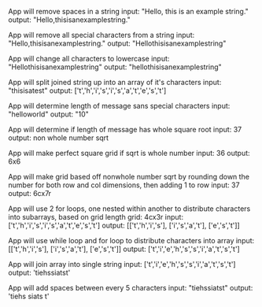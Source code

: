 App will remove spaces in a string
  input: "Hello, this is an example string."
  output: "Hello,thisisanexamplestring."

App will remove all special characters from a string
  input: "Hello,thisisanexamplestring."
  output: "Hellothisisanexamplestring"

App will change all characters to lowercase
  input: "Hellothisisanexamplestring"
  output: "hellothisisanexamplestring"

App will split joined string up into an array of it's characters
  input: "thisisatest"
  output: ['t','h','i','s','i','s','a','t','e','s','t']

App will determine length of message sans special characters
  input: "helloworld"
  output: "10"

App will determine if length of message has whole square root
  input: 37
  output: non whole number sqrt

App will make perfect square grid if sqrt is whole number
  input: 36
  output: 6x6

App will make grid based off nonwhole number sqrt by rounding down the number for both row and col dimensions, then adding 1 to row
  input: 37
  output: 6cx7r

App will use 2 for loops, one nested within another to distribute characters into subarrays, based on grid length
  grid: 4cx3r
  input: ['t','h','i','s','i','s','a','t','e','s','t']
  output: [['t','h','i','s'],
           ['i','s','a','t'],
           ['e','s','t']]

App will use while loop and for loop to distribute characters into array
 input: [['t','h','i','s'],
          ['i','s','a','t'],
          ['e','s','t']]
 output: ['t','i','e','h','s','s','i','a','t','s','t']

 App will join array into single string
  input: ['t','i','e','h','s','s','i','a','t','s','t']
  output: 'tiehssiatst'

App will add spaces between every 5 characters
  input: "tiehssiatst"
  output: 'tiehs siats t'
